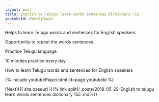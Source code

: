 ```yaml
---
layout: post
title: English to Telugu learn words sentences dictionary 753 
youtubeId: KWxrSjHwwJc
---
```

 
 
Helps to learn Telugu words and sentences for English speakers.

Opportunitiy to repeat the words sentences. 

Practice Telugu language. 
 
10 minutes practice every day. 
 
How to learn Telugu words and sentences for English speakers 
 
{% include youtubePlayer.html id=page.youtubeId %}
 
 
[Next]({{ site.baseurl }}{% link  split1/_posts/2018-05-29-English to telugu learn words sentences dictionary 155 .md%})
 
